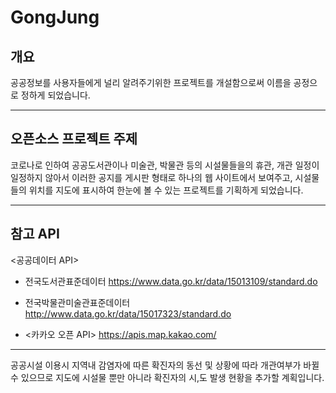 # GongJung

## 개요

공공정보를 사용자들에게 널리 알려주기위한 프로젝트를 개설함으로써 이름을 공정으로 정하게 되었습니다.

***
## 오픈소스 프로젝트 주제

코로나로 인하여 공공도서관이나 미술관, 박물관 등의 시설물들을의 휴관, 개관 일정이 일정하지 않아서 이러한 공지를 게시판 형태로 하나의 웹 사이트에서 보여주고, 시설물들의 위치를 지도에 표시하여 한눈에 볼 수 있는 프로젝트를 기획하게 되었습니다.
***
## 참고 API
<공공데이터 API>

- 전국도서관표준데이터
https://www.data.go.kr/data/15013109/standard.do

- 전국박물관미술관표준데이터
http://www.data.go.kr/data/15017323/standard.do

- <카카오 오픈 API>
https://apis.map.kakao.com/

***
공공시설 이용시 지역내 감염자에 따른 확진자의 동선 및 상황에 따라 개관여부가 바뀔 수 있으므로 지도에 시설물 뿐만 아니라 확진자의 시,도 발생 현황을 추가할 계획입니다.
